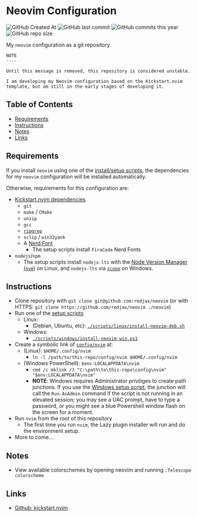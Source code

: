 # Neovim Configuration <!-- omit in toc -->

![GitHub Created At](https://img.shields.io/github/created-at/redjax/neovim)
![GitHub last commit](https://img.shields.io/github/last-commit/redjax/neovim)
![GitHub commits this year](https://img.shields.io/github/commit-activity/y/redjax/neovim)
![GitHub repo size](https://img.shields.io/github/repo-size/redjax/neovim)
<!-- ![GitHub Latest Release](https://img.shields.io/github/release-date/redjax/neovim) -->
<!-- ![GitHub commits since latest release](https://img.shields.io/github/commits-since/redjax/neovim/latest) -->
<!-- ![GitHub Actions Workflow Status](https://img.shields.io/github/actions/workflow/status/redjax/neovim/tests.yml) -->

My `neovim` configuration as a git repository.

```
NOTE
----

Until this message is removed, this repository is considered unstable.

I am developing my Neovim configuration based on the Kickstart.nvim template, but am still in the early stages of developing it.
```

## Table of Contents <!-- omit in toc -->

- [Requirements](#requirements)
- [Instructions](#instructions)
- [Notes](#notes)
- [Links](#links)

## Requirements

If you install `neovim` using one of the [install/setup scripts](./scripts/), the dependencies for my `neovim` configuration will be installed automatically.

Otherwise, requirements for this configuration are:

- [Kickstart.nvim dependencies](https://github.com/nvim-lua/kickstart.nvim?tab=readme-ov-file#install-external-dependencies)
  - `git`
  - `make` / `CMake`
  - `unzip`
  - `gcc`
  - [`ripgrep`](https://github.com/BurntSushi/ripgrep#installation)
  - `xclip` / `win32yank`
  - A [Nerd Font](https://www.nerdfonts.com/)
    - The setup scripts install `FiraCode` Nerd Fonts
- `nodejs`/`npm`
  - The setup scripts install `nodejs-lts` with the [Node Version Manager (`nvm`)](https://github.com/nvm-sh/nvm) on Linux, and `nodejs-lts` via [`scoop`](https://scoop.sh) on Windows.

## Instructions

- Clone repository with `git clone git@github.com:redjax/neovim` (or with HTTPS: `git clone https://github.com/redjax/neovim ./neovim`)
- Run one of the [setup scripts](./scripts/)
  - Linux:
    - (Debian, Ubuntu, etc): [`./scripts/linux/install-neovim-deb.sh`](./scripts/linux/install-neovim-deb.sh)
  - Windows:
    - [`./scripts/windows/install-neovim-win.ps1`](./scripts/windows/install-neovim-win.ps1)
- Create a symbolic link of [`config/nvim`](./config/nvim) at:
  - (Linux): `$HOME/.config/nvim`
    - `ln -l /path/to/this-repo/config/nvim $HOME/.config/nvim`
  - (Windows PowerShell): `$env:LOCALAPPDATA\nvim`
    - `cmd /c mklink /J "C:\path\to\this-repo\config\nvim" "$env:LOCALAPPDATA\nvim"`
    - **NOTE**: Windows requires Administrator priviliges to create path junctions. If you use the [Windows setup script](./scripts/windows/install-neovim-win.ps1), the junction will call the `Run-AsAdmin` command if the script is not running in an elevated session; you may see a UAC prompt, have to type a password, or you might see a blue Powershell window flash on the screen for a moment.
- Run `nvim` from the root of this repository
  - The first time you run `nvim`, the Lazy plugin installer will run and do the environment setup.
- More to come...

## Notes

- View available colorschemes by opening neovim and running `:Telescope colorscheme`

## Links

- [Github: kickstart.nvim](https://github.com/nvim-lua/kickstart.nvim)
